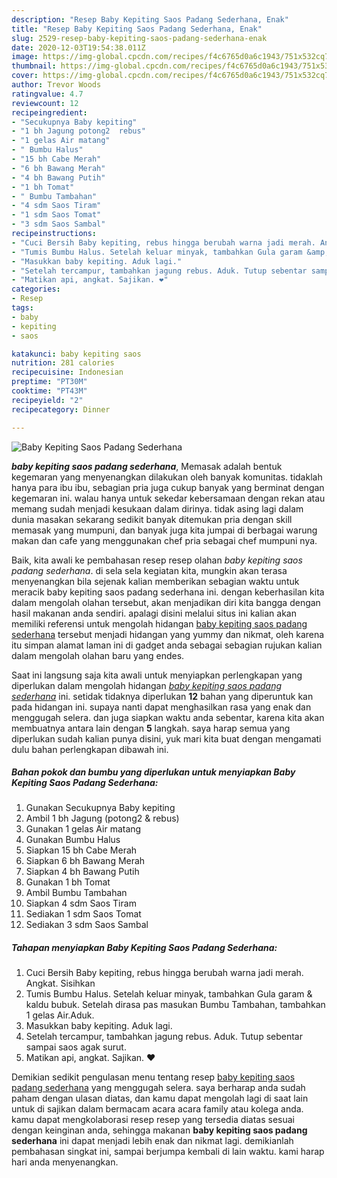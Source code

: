 ```yaml
---
description: "Resep Baby Kepiting Saos Padang Sederhana, Enak"
title: "Resep Baby Kepiting Saos Padang Sederhana, Enak"
slug: 2529-resep-baby-kepiting-saos-padang-sederhana-enak
date: 2020-12-03T19:54:38.011Z
image: https://img-global.cpcdn.com/recipes/f4c6765d0a6c1943/751x532cq70/baby-kepiting-saos-padang-sederhana-foto-resep-utama.jpg
thumbnail: https://img-global.cpcdn.com/recipes/f4c6765d0a6c1943/751x532cq70/baby-kepiting-saos-padang-sederhana-foto-resep-utama.jpg
cover: https://img-global.cpcdn.com/recipes/f4c6765d0a6c1943/751x532cq70/baby-kepiting-saos-padang-sederhana-foto-resep-utama.jpg
author: Trevor Woods
ratingvalue: 4.7
reviewcount: 12
recipeingredient:
- "Secukupnya Baby kepiting"
- "1 bh Jagung potong2  rebus"
- "1 gelas Air matang"
- " Bumbu Halus"
- "15 bh Cabe Merah"
- "6 bh Bawang Merah"
- "4 bh Bawang Putih"
- "1 bh Tomat"
- " Bumbu Tambahan"
- "4 sdm Saos Tiram"
- "1 sdm Saos Tomat"
- "3 sdm Saos Sambal"
recipeinstructions:
- "Cuci Bersih Baby kepiting, rebus hingga berubah warna jadi merah. Angkat. Sisihkan"
- "Tumis Bumbu Halus. Setelah keluar minyak, tambahkan Gula garam &amp; kaldu bubuk. Setelah dirasa pas masukan Bumbu Tambahan, tambahkan 1 gelas Air.Aduk."
- "Masukkan baby kepiting. Aduk lagi."
- "Setelah tercampur, tambahkan jagung rebus. Aduk. Tutup sebentar sampai saos agak surut."
- "Matikan api, angkat. Sajikan. ❤️"
categories:
- Resep
tags:
- baby
- kepiting
- saos

katakunci: baby kepiting saos 
nutrition: 281 calories
recipecuisine: Indonesian
preptime: "PT30M"
cooktime: "PT43M"
recipeyield: "2"
recipecategory: Dinner

---
```



![Baby Kepiting Saos Padang Sederhana](https://img-global.cpcdn.com/recipes/f4c6765d0a6c1943/751x532cq70/baby-kepiting-saos-padang-sederhana-foto-resep-utama.jpg)

<b><i>baby kepiting saos padang sederhana</i></b>, Memasak adalah bentuk kegemaran yang menyenangkan dilakukan oleh banyak komunitas. tidaklah hanya para ibu ibu, sebagian pria juga cukup banyak yang berminat dengan kegemaran ini. walau hanya untuk sekedar kebersamaan dengan rekan atau memang sudah menjadi kesukaan dalam dirinya. tidak asing lagi dalam dunia masakan sekarang sedikit banyak ditemukan pria dengan skill memasak yang mumpuni, dan banyak juga kita jumpai di berbagai warung makan dan cafe yang menggunakan chef pria sebagai chef mumpuni nya.

Baik, kita awali ke pembahasan resep resep olahan <i>baby kepiting saos padang sederhana</i>. di sela sela kegiatan kita, mungkin akan terasa menyenangkan bila sejenak kalian memberikan sebagian waktu untuk meracik baby kepiting saos padang sederhana ini. dengan keberhasilan kita dalam mengolah olahan tersebut, akan menjadikan diri kita bangga dengan hasil makanan anda sendiri. apalagi disini melalui situs ini kalian akan memiliki referensi untuk mengolah hidangan <u>baby kepiting saos padang sederhana</u> tersebut menjadi hidangan yang yummy dan nikmat, oleh karena itu simpan alamat laman ini di gadget anda sebagai sebagian rujukan kalian dalam mengolah olahan baru yang endes.




Saat ini langsung saja kita awali untuk menyiapkan perlengkapan yang diperlukan dalam mengolah hidangan <u><i>baby kepiting saos padang sederhana</i></u> ini. setidak tidaknya diperlukan <b>12</b> bahan yang diperuntuk kan pada hidangan ini. supaya nanti dapat menghasilkan rasa yang enak dan menggugah selera. dan juga siapkan waktu anda sebentar, karena kita akan membuatnya antara lain dengan <b>5</b> langkah. saya harap semua yang diperlukan sudah kalian punya disini, yuk mari kita buat dengan mengamati dulu bahan perlengkapan dibawah ini.

<!--inarticleads1-->

##### Bahan pokok dan bumbu yang diperlukan untuk menyiapkan Baby Kepiting Saos Padang Sederhana:

1. Gunakan Secukupnya Baby kepiting
1. Ambil 1 bh Jagung (potong2 &amp; rebus)
1. Gunakan 1 gelas Air matang
1. Gunakan  Bumbu Halus
1. Siapkan 15 bh Cabe Merah
1. Siapkan 6 bh Bawang Merah
1. Siapkan 4 bh Bawang Putih
1. Gunakan 1 bh Tomat
1. Ambil  Bumbu Tambahan
1. Siapkan 4 sdm Saos Tiram
1. Sediakan 1 sdm Saos Tomat
1. Sediakan 3 sdm Saos Sambal




<!--inarticleads2-->

##### Tahapan menyiapkan Baby Kepiting Saos Padang Sederhana:

1. Cuci Bersih Baby kepiting, rebus hingga berubah warna jadi merah. Angkat. Sisihkan
1. Tumis Bumbu Halus. Setelah keluar minyak, tambahkan Gula garam &amp; kaldu bubuk. Setelah dirasa pas masukan Bumbu Tambahan, tambahkan 1 gelas Air.Aduk.
1. Masukkan baby kepiting. Aduk lagi.
1. Setelah tercampur, tambahkan jagung rebus. Aduk. Tutup sebentar sampai saos agak surut.
1. Matikan api, angkat. Sajikan. ❤️




Demikian sedikit pengulasan menu tentang resep <u>baby kepiting saos padang sederhana</u> yang menggugah selera. saya berharap anda sudah paham dengan ulasan diatas, dan kamu dapat mengolah lagi di saat lain untuk di sajikan dalam bermacam acara acara family atau kolega anda. kamu dapat mengkolaborasi resep resep yang tersedia diatas sesuai dengan keinginan anda, sehingga makanan <b>baby kepiting saos padang sederhana</b> ini dapat menjadi lebih enak dan nikmat lagi. demikianlah pembahasan singkat ini, sampai berjumpa kembali di lain waktu. kami harap hari anda menyenangkan.
